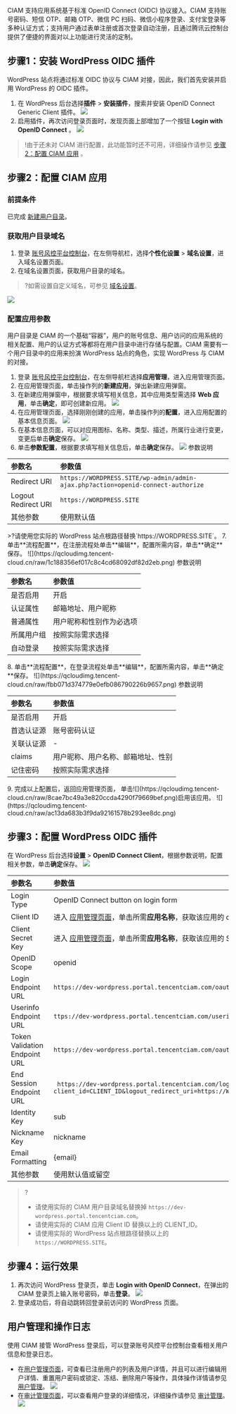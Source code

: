 CIAM 支持应用系统基于标准 OpenID Connect (OIDC) 协议接入。CIAM 支持账号密码、短信 OTP、邮箱 OTP、微信 PC 扫码、微信小程序登录、支付宝登录等多种认证方式；支持用户通过表单注册或首次登录自动注册，且通过腾讯云控制台提供了便捷的界面对以上功能进行灵活的定制。

## 步骤1：安装 WordPress OIDC 插件
WordPress 站点将通过标准 OIDC 协议与 CIAM 对接，因此，我们首先安装并启用 WordPress 的 OIDC 插件。
1. 在 WordPress 后台选择**插件** > **安装插件**，搜索并安装 OpenID Connect Generic Client 插件。
![](https://qcloudimg.tencent-cloud.cn/raw/b9bd1074eb2186397902213c8c9a0e1f.jpg)
2. 启用插件，再次访问登录页面时，发现页面上部增加了一个按钮 **Login with OpenID Connect** 。
![](https://qcloudimg.tencent-cloud.cn/raw/debb56803d3d75a380e74255ce6a88f0.jpg)
>!由于还未对 CIAM 进行配置，此功能暂时还不可用，详细操作请参见 [步骤2：配置 CIAM 应用](#step2) 。

## 步骤2：配置 CIAM 应用[](id:step2)
### 前提条件
已完成 [新建用户目录](https://cloud.tencent.com/document/product/1441/60657)。

### 获取用户目录域名
1. 登录 [账号风控平台控制台](https://console.cloud.tencent.com/ciam)，在左侧导航栏，选择**个性化设置** > **域名设置**，进入域名设置页面。
2. 在域名设置页面，获取用户目录的域名。
>?如需设置自定义域名，可参见 [域名设置](https://cloud.tencent.com/document/product/1441/61161)。
>
![](https://qcloudimg.tencent-cloud.cn/raw/1ee85271202546276574ea6cab5410b1.png)

### 配置应用参数
用户目录是 CIAM 的一个基础“容器”，用户的账号信息、用户访问的应用系统的相关配置、用户的认证方式等都将在用户目录中进行存储与配置。CIAM 需要有一个用户目录中的应用来扮演 WordPress 站点的角色，实现 WordPress 与  CIAM 的对接。
1. 登录 [账号风控平台控制台](https://console.cloud.tencent.com/ciam)，在左侧导航栏选择**应用管理**，进入应用管理页面。
2. 在应用管理页面，单击操作列的**新建应用**，弹出新建应用弹窗。
3. 在新建应用弹窗中，根据要求填写相关信息，其中应用类型需选择 **Web 应用**，单击**确定**，即可创建新应用。
![](https://main.qcloudimg.com/raw/7e02bdb5f71f412b127c05a305b5ac42.png)
4. 在应用管理页面，选择刚刚创建的应用，单击操作列的**配置**，进入应用配置的基本信息页面。
![](https://qcloudimg.tencent-cloud.cn/raw/6f459faed85315fcfbab45c200286f4d.png)
5. 在基本信息页面，可以对应用图标、名称、类型、描述，所属行业进行变更，变更后单击**确定**保存。
![](https://qcloudimg.tencent-cloud.cn/raw/4835821f2fe4c087c771bda0e2f2f3bc.png)
6. 单击**参数配置**，根据要求填写相关信息后，单击**确定**保存。
![](https://main.qcloudimg.com/raw/70cec49c80d36b144b2211729da97fac.png)
参数说明
<table>
<thead>
<tr>
<th align="left">参数名</th>
<th align="left">参数值</th>
</tr>
</thead>
<tbody><tr>
<td align="left">Redirect URI</td>
<td align="left"><code>https://WORDPRESS.SITE/wp-admin/admin-ajax.php?action=openid-connect-authorize</code></td>
</tr>
<tr>
<td align="left">Logout Redirect URI</td>
<td align="left"><code>https://WORDPRESS.SITE</code></td>
</tr>
<tr>
<td align="left">其他参数</td>
<td align="left">使用默认值</td>
</tr>
</tbody></table>
>?请使用您实际的 WordPress 站点根路径替换`https://WORDPRESS.SITE`。
7.  单击**流程配置**，在注册流程处单击**编辑**，配置所需内容，单击**确定**保存。
![](https://qcloudimg.tencent-cloud.cn/raw/1c188356ef017c8c4cd68092df82d2eb.png)
参数说明
<table>
<thead>
<tr>
<th align="left">参数名</th>
<th align="left">参数值</th>
</tr>
</thead>
<tbody><tr>
<td align="left">是否启用</td>
<td align="left">开启</td>
</tr>
<tr>
<td align="left">认证属性</td>
<td align="left">邮箱地址、用户昵称</td>
</tr>
<tr>
<td align="left">普通属性</td>
<td align="left">用户昵称和性别作为必选项</td>
</tr>
<tr>
<td align="left">所属用户组</td>
<td align="left">按照实际需求选择</td>
</tr>
<tr>
<td align="left">自动登录</td>
<td align="left">按照实际需求选择</td>
</tr>
</tbody></table>
8. 单击**流程配置**，在登录流程处单击**编辑**，配置所需内容，单击**确定**保存。
![](https://qcloudimg.tencent-cloud.cn/raw/fbb071d374779e0efb086790226b9657.png)
参数说明
<table>
<thead>
<tr>
<th align="left">参数名</th>
<th align="left">参数值</th>
</tr>
</thead>
<tbody><tr>
<td align="left">是否启用</td>
<td align="left">开启</td>
</tr>
<tr>
<td align="left">首选认证源</td>
<td align="left">账号密码认证</td>
</tr>
<tr>
<td align="left">关联认证源</td>
<td align="left">-</td>
</tr>
<tr>
<td align="left">claims</td>
<td align="left">用户昵称、用户名称、邮箱地址、性别</td>
</tr>
<tr>
<td align="left">记住密码</td>
<td align="left">按照实际需求选择</td>
</tr>
</tbody></table>
9. 完成以上配置后，返回应用管理页面， 单击![](https://qcloudimg.tencent-cloud.cn/raw/8cae7bc49a3e820ccda4290f79669bef.png)启用该应用。
![](https://qcloudimg.tencent-cloud.cn/raw/ac13da683b3f9da92161578b293ee8dc.png)

## 步骤3：配置 WordPress OIDC 插件
在 WordPress 后台选择**设置** > **OpenID Connect Client**，根据参数说明，配置相关参数，单击**确定**保存。
![](https://qcloudimg.tencent-cloud.cn/raw/703ed959edc6093f2bbfe0a95ebbde7a.jpg)

| 参数名                        | 参数值                                                       |
| :---------------------------- | :----------------------------------------------------------- |
| Login Type                    | OpenID Connect button on login form                          |
| Client ID                     | 进入 [应用管理页面](https://console.cloud.tencent.com/ciam/app-management)，单击所需**应用名称**，获取该应用的 clientID |
| Client Secret Key             | 进入 [应用管理页面](https://console.cloud.tencent.com/ciam/app-management)，单击所需**应用名称**，获取该应用的 Secret |
| OpenID Scope                  | openid                                                       |
| Login Endpoint URL            | `https://dev-wordpress.portal.tencentciam.com/oauth2/authorize` |
| Userinfo Endpoint URL         | `ttps://dev-wordpress.portal.tencentciam.com/userinfo`       |
| Token Validation Endpoint URL | `https://dev-wordpress.portal.tencentciam.com/oauth2/token`  |
| End Session Endpoint URL      | ` https://dev-wordpress.portal.tencentciam.com/logout?client_id=CLIENT_ID&logout_redirect_uri=https://WORDPRESS.SITE` |
| Identity Key                  | sub                                                          |
| Nickname Key                  | nickname                                                     |
| Email Formatting              | {email}                                                      |
| 其他参数                      | 使用默认值或留空                                             |
>?
>- 请使用实际的 CIAM 用户目录域名替换掉 `https://dev-wordpress.portal.tencentciam.com`。
>- 请使用实际的 CIAM 应用 Client ID 替换以上的 CLIENT_ID。
>- 请使用实际的 WordPress 站点根路径替换以上的 `https://WORDPRESS.SITE`。 
>



## 步骤4：运行效果
1. 再次访问 WordPress 登录页，单击 **Login with OpenID Connect**，在弹出的 CIAM 登录页上输入账号密码，单击**登录**。
![](https://qcloudimg.tencent-cloud.cn/raw/27c2ab2bd8e8bb6ab11a8ea7d6c529bb.png)
2. 登录成功后，将自动跳转回登录前访问的 WordPress 页面。


## 用户管理和操作日志
使用 CIAM 接管 WordPress 登录后，可以登录账号风控平台控制台查看相关用户信息和登录日志。
- 在[用户管理页面](https://console.cloud.tencent.com/ciam/user-management)，可查看已注册用户的列表及用户详情，并且可以进行编辑用户详情、重置用户密码或锁定、冻结、删除用户等操作，具体操作详情请参见 [用户管理](https://cloud.tencent.com/document/product/1441/60348)。
![](https://qcloudimg.tencent-cloud.cn/raw/5c950ee3d11f40347a4360aed7d04b1c.jpg)
- 在[审计管理页面](https://console.cloud.tencent.com/ciam/audit-management)，可以查看用户登录的详细情况，详细操作请参见 [审计管理](https://cloud.tencent.com/document/product/1441/61159)。
![](https://qcloudimg.tencent-cloud.cn/raw/94626338777a60a1c20f6ca1003fe40d.jpg)
